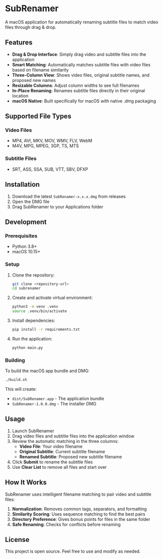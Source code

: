# SubRenamer

A macOS application for automatically renaming subtitle files to match video files through drag & drop.

## Features

- **Drag & Drop Interface**: Simply drag video and subtitle files into the application
- **Smart Matching**: Automatically matches subtitle files with video files based on filename similarity
- **Three-Column View**: Shows video files, original subtitle names, and proposed new names
- **Resizable Columns**: Adjust column widths to see full filenames
- **In-Place Renaming**: Renames subtitle files directly in their original location
- **macOS Native**: Built specifically for macOS with native .dmg packaging

## Supported File Types

### Video Files
- MP4, AVI, MKV, MOV, WMV, FLV, WebM
- M4V, MPG, MPEG, 3GP, TS, MTS

### Subtitle Files
- SRT, ASS, SSA, SUB, VTT, SBV, DFXP

## Installation

1. Download the latest `SubRenamer-x.x.x.dmg` from releases
2. Open the DMG file
3. Drag SubRenamer to your Applications folder

## Development

### Prerequisites

- Python 3.8+
- macOS 10.15+

### Setup

1. Clone the repository:
   ```bash
   git clone <repository-url>
   cd subrenamer
   ```

2. Create and activate virtual environment:
   ```bash
   python3 -m venv .venv
   source .venv/bin/activate
   ```

3. Install dependencies:
   ```bash
   pip install -r requirements.txt
   ```

4. Run the application:
   ```bash
   python main.py
   ```

### Building

To build the macOS app bundle and DMG:

```bash
./build.sh
```

This will create:
- `dist/SubRenamer.app` - The application bundle
- `SubRenamer-1.0.0.dmg` - The installer DMG

## Usage

1. Launch SubRenamer
2. Drag video files and subtitle files into the application window
3. Review the automatic matching in the three columns:
   - **Video File**: Your video filename
   - **Original Subtitle**: Current subtitle filename
   - **Renamed Subtitle**: Proposed new subtitle filename
4. Click **Submit** to rename the subtitle files
5. Use **Clear List** to remove all files and start over

## How It Works

SubRenamer uses intelligent filename matching to pair video and subtitle files:

1. **Normalization**: Removes common tags, separators, and formatting
2. **Similarity Scoring**: Uses sequence matching to find the best pairs
3. **Directory Preference**: Gives bonus points for files in the same folder
4. **Safe Renaming**: Checks for conflicts before renaming

## License

This project is open source. Feel free to use and modify as needed.